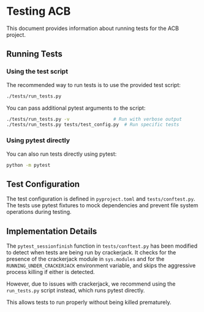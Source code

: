 # Testing ACB

This document provides information about running tests for the ACB project.

## Running Tests

### Using the test script

The recommended way to run tests is to use the provided test script:

```bash
./tests/run_tests.py
```

You can pass additional pytest arguments to the script:

```bash
./tests/run_tests.py -v                # Run with verbose output
./tests/run_tests.py tests/test_config.py  # Run specific tests
```

### Using pytest directly

You can also run tests directly using pytest:

```bash
python -m pytest
```

## Test Configuration

The test configuration is defined in `pyproject.toml` and `tests/conftest.py`. The tests use pytest fixtures to mock dependencies and prevent file system operations during testing.

## Implementation Details

The `pytest_sessionfinish` function in `tests/conftest.py` has been modified to detect when tests are being run by crackerjack. It checks for the presence of the crackerjack module in `sys.modules` and for the `RUNNING_UNDER_CRACKERJACK` environment variable, and skips the aggressive process killing if either is detected.

However, due to issues with crackerjack, we recommend using the `run_tests.py` script instead, which runs pytest directly.

This allows tests to run properly without being killed prematurely.
